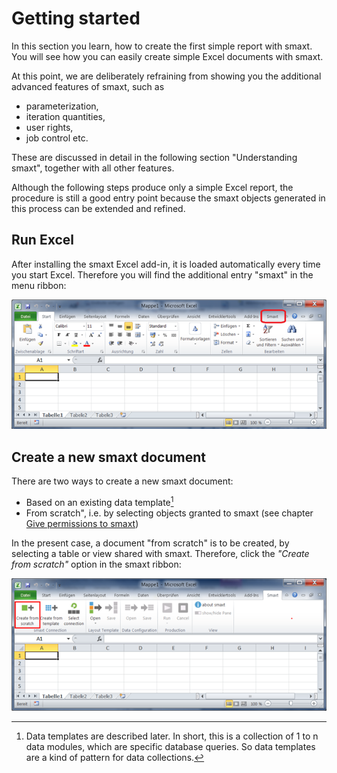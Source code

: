 # Getting started

In this section you learn, how to create the first simple report with smaxt. You will see how you can easily create simple Excel documents with smaxt.

At this point, we are deliberately refraining from showing you the additional advanced features of smaxt, such as

* parameterization, 
* iteration quantities, 
* user rights,
* job control etc. 

These are discussed in detail in the following section "Understanding smaxt", together with all other features.

Although the following steps produce only a simple Excel report, the procedure is still a good entry point because the smaxt objects generated in this process can be extended and refined.

## Run Excel

After installing the smaxt Excel add-in, it is loaded automatically every time you start Excel. Therefore you will find the additional entry "smaxt" in the menu ribbon:

![](/assets/smaxt-ribbon.png)

## Create a new smaxt document

There are two ways to create a new smaxt document:

* Based on an existing data template[^1]
* From scratch", i.e. by selecting objects granted to smaxt
  \(see chapter [Give permissions to smaxt](/installation/give-permissions-to-smaxt.md)\)

In the present case, a document "from scratch" is to be created, by selecting a table or view shared with smaxt.
 Therefore, click the _"Create from scratch"_ option in the smaxt ribbon:

![](/assets/create-from-scratch.png)



[^1]: Data templates are described later. In short, this is a collection of 1 to n data modules, which are specific database queries. So data templates are a kind of pattern for data collections.

